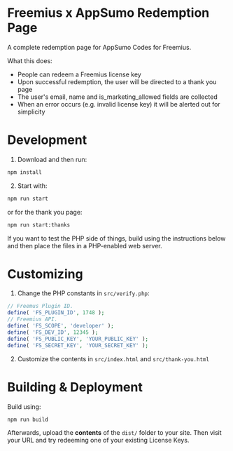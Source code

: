 # Freemius x AppSumo Redemption Page

A complete redemption page for AppSumo Codes for Freemius.

What this does:
- People can redeem a Freemius license key
- Upon successful redemption, the user will be directed to a thank you page
- The user's email, name and is_marketing_allowed fields are collected
- When an error occurs (e.g. invalid license key) it will be alerted out for simplicity

# Development

1. Download and then run:

```bash
npm install
```

2. Start with:

```bash
npm run start
```

or for the thank you page:

```bash
npm run start:thanks
```

If you want to test the PHP side of things, build using the instructions below and then place the files in a PHP-enabled web server.

# Customizing

1. Change the PHP constants in `src/verify.php`:

```php
// Freemus Plugin ID.
define( 'FS_PLUGIN_ID', 1748 );
// Freemius API.
define( 'FS_SCOPE', 'developer' );
define( 'FS_DEV_ID', 12345 );
define( 'FS_PUBLIC_KEY', 'YOUR_PUBLIC_KEY' );
define( 'FS_SECRET_KEY', 'YOUR_SECRET_KEY' );
```

2. Customize the contents in `src/index.html` and `src/thank-you.html`

# Building & Deployment

Build using:

```
npm run build
```

Afterwards, upload the **contents** of the `dist/` folder to your site. Then visit your URL and try redeeming one of your existing License Keys.